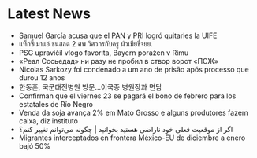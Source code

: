 # Latest News
-  Samuel García acusa que el PAN y PRI logró quitarles la UIFE
-  แท็กซี่เมาแอ๋ ชนสลด 2 ศพ วิศวกรกับครู ผัวเมียขี่จยย.
-  PSG upravičil vlogo favorita, Bayern poražen v Rimu
-  «Реал Сосьедад» ни разу не пробил в створ ворот «ПСЖ»
-  Nicolas Sarkozy foi condenado a um ano de prisão após processo que durou 12 anos
-  한동훈, 국군대전병원 방문…이국종 병원장과 면담
-  Confirman que el viernes 23 se pagará el bono de febrero para los estatales de Río Negro
-  Venda da soja avança 2% em Mato Grosso e alguns produtores fazem caixa, diz instituto
-  اگر از موقعیت فعلی خود ناراضی هستید بخوانید | چگونه می‌توانم تغییر کنم؟
-  Migrantes interceptados en frontera México-EU de diciembre a enero bajó 50%
